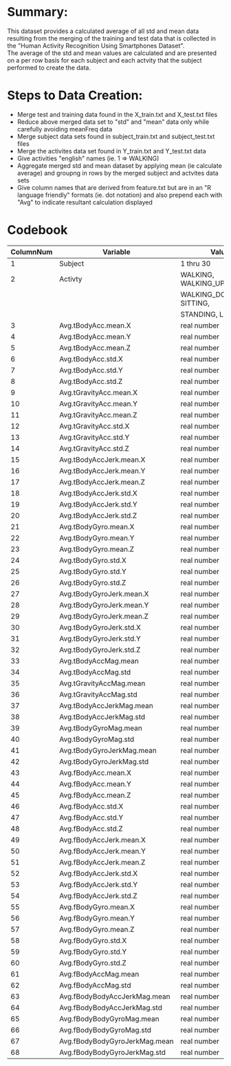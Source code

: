 # Summary:  
   This dataset provides a calculated average of all std and mean data
   resulting from the merging of the training and test data that is 
   collected in the "Human Activity Recognition Using Smartphones Dataset".      
   The average of the std and mean values are calculated and are presented on a per row basis for 
   each subject and each actvity that the subject performed to create the data. 
            
# Steps to Data Creation: 
  * Merge test and training data found in the X_train.txt and X_test.txt files
  * Reduce above merged data set to "std" and "mean" data only while carefully avoiding meanFreq data
  * Merge subject data sets found in subject_train.txt and subject_test.txt files
  * Merge the activites data set found in Y_train.txt and Y_test.txt data
  * Give activities "english" names (ie. 1 => WALKING)
  * Aggregate merged std and mean dataset by applying mean (ie calculate average) and groupng in rows by the merged subject and actvites data sets        
  * Give column names that are derived from feature.txt but are in an "R language friendly" formats (ie. dot notation) and also prepend each with "Avg" to indicate resultant calculation displayed 

# Codebook    

 ColumnNum |  Variable                          |  Values
 --------  |  --------------------------------- |  -----------
    1      | Subject                            | 1 thru 30
    2      | Activty                            | WALKING, WALKING_UPSTAIRS
           |                                    | WALKING_DOWNSTAIRS, SITTING,
           |                                    | STANDING, LAYING
    3      | Avg.tBodyAcc.mean.X                | real number
    4      | Avg.tBodyAcc.mean.Y                | real number
    5      | Avg.tBodyAcc.mean.Z                | real number
    6      | Avg.tBodyAcc.std.X                 | real number
    7      | Avg.tBodyAcc.std.Y                 | real number
    8      | Avg.tBodyAcc.std.Z                 | real number
    9      | Avg.tGravityAcc.mean.X             | real number
    10     | Avg.tGravityAcc.mean.Y             | real number
    11     | Avg.tGravityAcc.mean.Z             | real number
    12     | Avg.tGravityAcc.std.X              | real number
    13     | Avg.tGravityAcc.std.Y              | real number
    14     | Avg.tGravityAcc.std.Z              | real number
    15     | Avg.tBodyAccJerk.mean.X            | real number
    16     | Avg.tBodyAccJerk.mean.Y            | real number
    17     | Avg.tBodyAccJerk.mean.Z            | real number
    18     | Avg.tBodyAccJerk.std.X             | real number
    19     | Avg.tBodyAccJerk.std.Y             | real number
    20     | Avg.tBodyAccJerk.std.Z             | real number
    21     | Avg.tBodyGyro.mean.X               | real number
    22     | Avg.tBodyGyro.mean.Y               | real number
    23     | Avg.tBodyGyro.mean.Z               | real number
    24     | Avg.tBodyGyro.std.X                | real number
    25     | Avg.tBodyGyro.std.Y                | real number
    26     | Avg.tBodyGyro.std.Z                | real number
    27     | Avg.tBodyGyroJerk.mean.X           | real number
    28     | Avg.tBodyGyroJerk.mean.Y           | real number
    29     | Avg.tBodyGyroJerk.mean.Z           | real number
    30     | Avg.tBodyGyroJerk.std.X            | real number
    31     | Avg.tBodyGyroJerk.std.Y            | real number
    32     | Avg.tBodyGyroJerk.std.Z            | real number
    33     | Avg.tBodyAccMag.mean               | real number
    34     | Avg.tBodyAccMag.std                | real number
    35     | Avg.tGravityAccMag.mean            | real number
    36     | Avg.tGravityAccMag.std             | real number
    37     | Avg.tBodyAccJerkMag.mean           | real number
    38     | Avg.tBodyAccJerkMag.std            | real number
    39     | Avg.tBodyGyroMag.mean              | real number
    40     | Avg.tBodyGyroMag.std               | real number
    41     | Avg.tBodyGyroJerkMag.mean          | real number
    42     | Avg.tBodyGyroJerkMag.std           | real number
    43     | Avg.fBodyAcc.mean.X                | real number
    44     | Avg.fBodyAcc.mean.Y                | real number
    45     | Avg.fBodyAcc.mean.Z                | real number
    46     | Avg.fBodyAcc.std.X                 | real number
    47     | Avg.fBodyAcc.std.Y                 | real number
    48     | Avg.fBodyAcc.std.Z                 | real number
    49     | Avg.fBodyAccJerk.mean.X            | real number
    50     | Avg.fBodyAccJerk.mean.Y            | real number
    51     | Avg.fBodyAccJerk.mean.Z            | real number
    52     | Avg.fBodyAccJerk.std.X             | real number
    53     | Avg.fBodyAccJerk.std.Y             | real number
    54     | Avg.fBodyAccJerk.std.Z             | real number
    55     | Avg.fBodyGyro.mean.X               | real number
    56     | Avg.fBodyGyro.mean.Y               | real number
    57     | Avg.fBodyGyro.mean.Z               | real number
    58     | Avg.fBodyGyro.std.X                | real number
    59     | Avg.fBodyGyro.std.Y                | real number
    60     | Avg.fBodyGyro.std.Z                | real number
    61     | Avg.fBodyAccMag.mean               | real number
    62     | Avg.fBodyAccMag.std                | real number
    63     | Avg.fBodyBodyAccJerkMag.mean       | real number
    64     | Avg.fBodyBodyAccJerkMag.std        | real number
    65     | Avg.fBodyBodyGyroMag.mean          | real number
    66     | Avg.fBodyBodyGyroMag.std           | real number
    67     | Avg.fBodyBodyGyroJerkMag.mean      | real number
    68     | Avg.fBodyBodyGyroJerkMag.std       | real number

